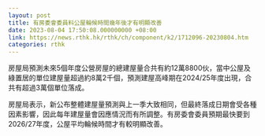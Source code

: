 ```yaml
---
layout: post
title: 有房委會委員料公屋輪候時間幾年後才有明顯改善
date: 2023-08-04 17:50:08.000000000 +08:00
link: https://news.rthk.hk/rthk/ch/component/k2/1712096-20230804.htm
categories: rthk
---
```


房屋局預測未來5個年度公營房屋的總建屋量合共有約12萬8800伙，當中公屋及綠置居的單位建屋量超過約8萬2千個，預測建屋高峰期在2024/25年度出現，合共有超過3萬個單位落成。

房屋局表示，新公布整體建屋量預測與上一季大致相同，但最終落成日期會受各種因素影響，因此每年建屋量會因應情況而有所調整。有房委會委員預期最快要到2026/27年度，公屋平均輪候時間才有較明顯改善。

